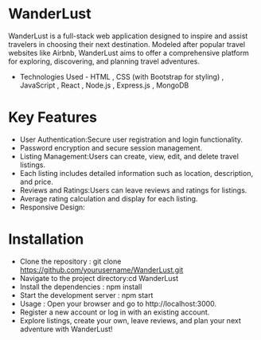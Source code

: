 # WanderLust

WanderLust is a full-stack web application designed to inspire and assist travelers in choosing their next destination. Modeled after popular travel websites like Airbnb, WanderLust aims to offer a comprehensive platform for exploring, discovering, and planning travel adventures.

- Technologies Used - HTML , CSS (with Bootstrap for styling) , JavaScript , React , Node.js , Express.js , MongoDB

# Key Features
- User Authentication:Secure user registration and login functionality.
- Password encryption and secure session management.
- Listing Management:Users can create, view, edit, and delete travel listings.
- Each listing includes detailed information such as location, description, and price.
- Reviews and Ratings:Users can leave reviews and ratings for listings.
- Average rating calculation and display for each listing.
- Responsive Design:

# Installation
- Clone the repository : git clone https://github.com/yourusername/WanderLust.git
- Navigate to the project directory:cd WanderLust
- Install the dependencies : npm install
- Start the development server : npm start
- Usage : Open your browser and go to http://localhost:3000.
- Register a new account or log in with an existing account.
- Explore listings, create your own, leave reviews, and plan your next adventure with WanderLust!

